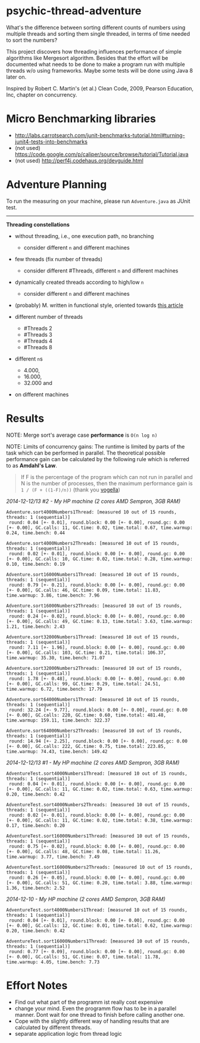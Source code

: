 psychic-thread-adventure
=================
What's the difference between sorting different counts of numbers using multiple threads and sorting them single threaded, in terms of time needed to sort the numbers?

This project discovers how threading influences performance of simple algorithms like Mergesort algorithm. Besides that the effort will be documented what needs to be done to make a program run with multiple threads w/o using frameworks. Maybe some tests will be done using Java 8 later on.

Inspired by Robert C. Martin's (et al.) Clean Code, 2009, Pearson Education, Inc, chapter on concurrency.

Micro Benchmarking libraries
=================
* http://labs.carrotsearch.com/junit-benchmarks-tutorial.html#turning-junit4-tests-into-benchmarks
* (not used) https://code.google.com/p/caliper/source/browse/tutorial/Tutorial.java
* (not used) http://perf4j.codehaus.org/devguide.html

Adventure Planning
=================
To run the measuring on your machine, please run `Adventure.java` as JUnit test.

---

**Threading constellations**
* without threading, i.e., one execution path, no branching
  * consider different `n` and different machines
* few threads (fix number of threads)
  * consider different #Threads, different `n` and different machines
* dynamically created threads according to high/low `n`
  * consider different `n` and different machines
* (probably) M. written in functional style, oriented towards [this article](http://stackoverflow.com/questions/24855746/understanding-when-and-how-to-use-java-8-lambdas)

* different number of threads
  * #Threads 2
  * #Threads 3
  * #Threads 4
  * #Threads 8
* different `n`s
  * 4.000,
  * 16.000,
  * 32.000 and
* on different machines

Results
=================
NOTE: Merge sort's average case **performance** is `O(n log n)`

NOTE: Limits of concurrency gains: The runtime is limited by parts of the task which can be performed in parallel. The theoretical possible performance gain can be calculated by the following rule which is referred to as **Amdahl's Law**.
> If F is the percentage of the program which can not run in parallel and N is the number of processes, then the maximum performance gain is 
> `1 / (F + ((1-F)/n))` (thank you [vogella](http://www.vogella.com/tutorials/JavaConcurrency/article.html#concurrency_amdahl))

*2014-12-12/13 #2 - My HP machine (2 cores AMD Sempron, 3GB RAM)*
```
Adventure.sort4000Numbers1Thread: [measured 10 out of 15 rounds, threads: 1 (sequential)]
 round: 0.04 [+- 0.01], round.block: 0.00 [+- 0.00], round.gc: 0.00 [+- 0.00], GC.calls: 11, GC.time: 0.02, time.total: 0.67, time.warmup: 0.24, time.bench: 0.44
```
```
Adventure.sort4000Numbers2Threads: [measured 10 out of 15 rounds, threads: 1 (sequential)]
 round: 0.02 [+- 0.01], round.block: 0.00 [+- 0.00], round.gc: 0.00 [+- 0.00], GC.calls: 10, GC.time: 0.02, time.total: 0.28, time.warmup: 0.10, time.bench: 0.19
```
```
Adventure.sort16000Numbers1Thread: [measured 10 out of 15 rounds, threads: 1 (sequential)]
 round: 0.79 [+- 0.21], round.block: 0.00 [+- 0.00], round.gc: 0.00 [+- 0.00], GC.calls: 46, GC.time: 0.09, time.total: 11.83, time.warmup: 3.86, time.bench: 7.96
```
```
Adventure.sort16000Numbers2Threads: [measured 10 out of 15 rounds, threads: 1 (sequential)]
 round: 0.24 [+- 0.02], round.block: 0.00 [+- 0.00], round.gc: 0.00 [+- 0.00], GC.calls: 49, GC.time: 0.13, time.total: 3.63, time.warmup: 1.21, time.bench: 2.43
```
```
Adventure.sort32000Numbers1Thread: [measured 10 out of 15 rounds, threads: 1 (sequential)]
 round: 7.11 [+- 1.96], round.block: 0.00 [+- 0.00], round.gc: 0.00 [+- 0.00], GC.calls: 103, GC.time: 0.21, time.total: 106.37, time.warmup: 35.30, time.bench: 71.07
```
```
Adventure.sort32000Numbers2Threads: [measured 10 out of 15 rounds, threads: 1 (sequential)]
 round: 1.78 [+- 0.48], round.block: 0.00 [+- 0.00], round.gc: 0.00 [+- 0.00], GC.calls: 99, GC.time: 0.29, time.total: 24.51, time.warmup: 6.72, time.bench: 17.79
```
```
Adventure.sort64000Numbers1Thread: [measured 10 out of 15 rounds, threads: 1 (sequential)]
 round: 32.24 [+- 9.77], round.block: 0.00 [+- 0.00], round.gc: 0.00 [+- 0.00], GC.calls: 220, GC.time: 0.60, time.total: 481.48, time.warmup: 159.11, time.bench: 322.37
```
```
Adventure.sort64000Numbers2Threads: [measured 10 out of 15 rounds, threads: 1 (sequential)]
 round: 14.94 [+- 2.25], round.block: 0.00 [+- 0.00], round.gc: 0.00 [+- 0.00], GC.calls: 222, GC.time: 0.75, time.total: 223.85, time.warmup: 74.43, time.bench: 149.42
```

*2014-12-12/13 #1 - My HP machine (2 cores AMD Sempron, 3GB RAM)*
```
AdventureTest.sort4000Numbers1Thread: [measured 10 out of 15 rounds, threads: 1 (sequential)]
 round: 0.04 [+- 0.01], round.block: 0.00 [+- 0.00], round.gc: 0.00 [+- 0.00], GC.calls: 11, GC.time: 0.02, time.total: 0.63, time.warmup: 0.20, time.bench: 0.42
```
```
AdventureTest.sort4000Numbers2Threads: [measured 10 out of 15 rounds, threads: 1 (sequential)]
 round: 0.02 [+- 0.01], round.block: 0.00 [+- 0.00], round.gc: 0.00 [+- 0.00], GC.calls: 11, GC.time: 0.02, time.total: 0.38, time.warmup: 0.17, time.bench: 0.20
```
```
AdventureTest.sort16000Numbers1Thread: [measured 10 out of 15 rounds, threads: 1 (sequential)]
 round: 0.75 [+- 0.02], round.block: 0.00 [+- 0.00], round.gc: 0.00 [+- 0.00], GC.calls: 48, GC.time: 0.08, time.total: 11.26, time.warmup: 3.77, time.bench: 7.49
```
```
AdventureTest.sort16000Numbers2Threads: [measured 10 out of 15 rounds, threads: 1 (sequential)]
 round: 0.26 [+- 0.05], round.block: 0.00 [+- 0.00], round.gc: 0.00 [+- 0.00], GC.calls: 51, GC.time: 0.20, time.total: 3.88, time.warmup: 1.36, time.bench: 2.52
```

*2014-12-10 - My HP machine (2 cores AMD Sempron, 3GB RAM)*
```
AdventureTest.sort4000Numbers1Thread: [measured 10 out of 15 rounds, threads: 1 (sequential)]
 round: 0.04 [+- 0.01], round.block: 0.00 [+- 0.00], round.gc: 0.00 [+- 0.00], GC.calls: 12, GC.time: 0.01, time.total: 0.62, time.warmup: 0.20, time.bench: 0.42
```
```
AdventureTest.sort16000Numbers1Thread: [measured 10 out of 15 rounds, threads: 1 (sequential)]
 round: 0.77 [+- 0.09], round.block: 0.00 [+- 0.00], round.gc: 0.00 [+- 0.00], GC.calls: 51, GC.time: 0.07, time.total: 11.78, time.warmup: 4.05, time.bench: 7.73
```

Effort Notes
=================
- Find out what part of the programm ist really cost expensive
- change your mind. Even the programm flow has to be in a parallel manner. Dont wait for one thread to finish before calling another one.
- Cope with the slightly different way of handling results that are calculated by different threads.
- separate application logic from thread logic

